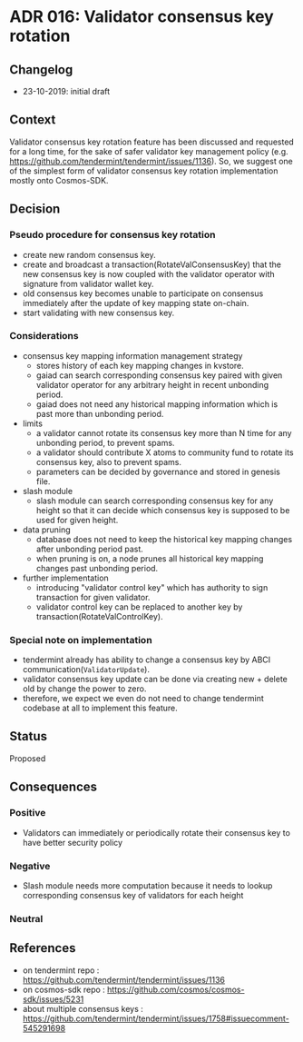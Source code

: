 # ADR 016: Validator consensus key rotation

## Changelog

- 23-10-2019: initial draft

## Context

Validator consensus key rotation feature has been discussed and requested for a long time, for the sake of safer validator 
key management policy (e.g. https://github.com/tendermint/tendermint/issues/1136). So, we suggest one of the simplest form of
validator consensus key rotation implementation mostly onto Cosmos-SDK.

## Decision

### Pseudo procedure for consensus key rotation

- create new random consensus key.
- create and broadcast a transaction(RotateValConsensusKey) that the new consensus key is now coupled with the validator operator with signature from validator wallet key.
- old consensus key becomes unable to participate on consensus immediately after the update of key mapping state on-chain.
- start validating with new consensus key.

### Considerations

- consensus key mapping information management strategy
    - stores history of each key mapping changes in kvstore.
    - gaiad can search corresponding consensus key paired with given validator operator for any arbitrary height in recent unbonding period.
    - gaiad does not need any historical mapping information which is past more than unbonding period.
- limits
    - a validator cannot rotate its consensus key more than N time for any unbonding period, to prevent spams.
    - a validator should contribute X atoms to community fund to rotate its consensus key, also to prevent spams.
    - parameters can be decided by governance and stored in genesis file.
- slash module
    - slash module can search corresponding consensus key for any height so that it can decide which consensus key is supposed to be used for given height.
- data pruning
    - database does not need to keep the historical key mapping changes after unbonding period past.
    - when pruning is on, a node prunes all historical key mapping changes past unbonding period.
- further implementation
    - introducing "validator control key" which has authority to sign transaction for given validator.
    - validator control key can be replaced to another key by transaction(RotateValControlKey).

### Special note on implementation

- tendermint already has ability to change a consensus key by ABCI communication(`ValidatorUpdate`).
- validator consensus key update can be done via creating new + delete old by change the power to zero.
- therefore, we expect we even do not need to change tendermint codebase at all to implement this feature.

## Status

Proposed

## Consequences

### Positive

- Validators can immediately or periodically rotate their consensus key to have better security policy

### Negative

- Slash module needs more computation because it needs to lookup corresponding consensus key of validators for each height

### Neutral

## References

- on tendermint repo : https://github.com/tendermint/tendermint/issues/1136
- on cosmos-sdk repo : https://github.com/cosmos/cosmos-sdk/issues/5231
- about multiple consensus keys : https://github.com/tendermint/tendermint/issues/1758#issuecomment-545291698
